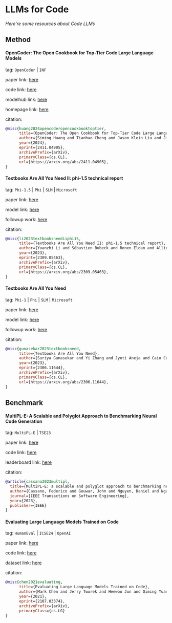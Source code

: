 # LLMs for Code
*Here're some resources about Code LLMs*


## Method

#### OpenCoder: The Open Cookbook for Top-Tier Code Large Language Models

tag: `OpenCoder` | `INF`

paper link: [here](https://arxiv.org/pdf/2411.04905)

code link: [here](https://github.com/OpenCoder-llm/OpenCoder-llm)

modelhub link: [here](https://huggingface.co/collections/infly/opencoder-672cec44bbb86c39910fb55e)

homepage link: [here](https://opencoder-llm.github.io/)

citation:

```bibtex
@misc{huang2024opencoderopencookbooktoptier,
      title={OpenCoder: The Open Cookbook for Top-Tier Code Large Language Models}, 
      author={Siming Huang and Tianhao Cheng and Jason Klein Liu and Jiaran Hao and Liuyihan Song and Yang Xu and J. Yang and J. H. Liu and Chenchen Zhang and Linzheng Chai and Ruifeng Yuan and Zhaoxiang Zhang and Jie Fu and Qian Liu and Ge Zhang and Zili Wang and Yuan Qi and Yinghui Xu and Wei Chu},
      year={2024},
      eprint={2411.04905},
      archivePrefix={arXiv},
      primaryClass={cs.CL},
      url={https://arxiv.org/abs/2411.04905}, 
}
```


#### Textbooks Are All You Need II: phi-1.5 technical report

tag: `Phi-1.5` | `Phi` | `SLM` | `Microsoft`

paper link: [here](https://arxiv.org/pdf/2309.05463)

model link: [here](https://huggingface.co/microsoft/phi-1_5)

followup work: [here](https://www.microsoft.com/en-us/research/blog/phi-2-the-surprising-power-of-small-language-models/)

citation:

```bibtex
@misc{li2023textbooksneediiphi15,
      title={Textbooks Are All You Need II: phi-1.5 technical report}, 
      author={Yuanzhi Li and Sébastien Bubeck and Ronen Eldan and Allie Del Giorno and Suriya Gunasekar and Yin Tat Lee},
      year={2023},
      eprint={2309.05463},
      archivePrefix={arXiv},
      primaryClass={cs.CL},
      url={https://arxiv.org/abs/2309.05463}, 
}
```


#### Textbooks Are All You Need

tag: `Phi-1` | `Phi` | `SLM` | `Microsoft`

paper link: [here](https://arxiv.org/pdf/2306.11644)

model link: [here](https://huggingface.co/microsoft/phi-1)

followup work: [here](https://arxiv.org/pdf/2309.05463)

citation:

```bibtex
@misc{gunasekar2023textbooksneed,
      title={Textbooks Are All You Need}, 
      author={Suriya Gunasekar and Yi Zhang and Jyoti Aneja and Caio César Teodoro Mendes and Allie Del Giorno and Sivakanth Gopi and Mojan Javaheripi and Piero Kauffmann and Gustavo de Rosa and Olli Saarikivi and Adil Salim and Shital Shah and Harkirat Singh Behl and Xin Wang and Sébastien Bubeck and Ronen Eldan and Adam Tauman Kalai and Yin Tat Lee and Yuanzhi Li},
      year={2023},
      eprint={2306.11644},
      archivePrefix={arXiv},
      primaryClass={cs.CL},
      url={https://arxiv.org/abs/2306.11644}, 
}
```


## Benchmark


#### MultiPL-E: A Scalable and Polyglot Approach to Benchmarking Neural Code Generation

tag: `MultiPL-E` | `TSE23`

paper link: [here](https://ieeexplore.ieee.org/iel7/32/4359463/10103177.pdf)

code link: [here](https://github.com/nuprl/MultiPL-E)

leaderboard link: [here](https://huggingface.co/spaces/bigcode/bigcode-models-leaderboard)
    
citation:

```bibtex
@article{cassano2023multipl,
  title={MultiPL-E: a scalable and polyglot approach to benchmarking neural code generation},
  author={Cassano, Federico and Gouwar, John and Nguyen, Daniel and Nguyen, Sydney and Phipps-Costin, Luna and Pinckney, Donald and Yee, Ming-Ho and Zi, Yangtian and Anderson, Carolyn Jane and Feldman, Molly Q and others},
  journal={IEEE Transactions on Software Engineering},
  year={2023},
  publisher={IEEE}
}
```


#### Evaluating Large Language Models Trained on Code

tag: `HumanEval` | `ICSE24` | `OpenAI`

paper link: [here](https://arxiv.org/pdf/2107.03374.pdf)

code link: [here](https://github.com/openai/human-eval)

dataset link: [here](https://huggingface.co/datasets/openai_humaneval)

citation:

```bibtex
@misc{chen2021evaluating,
      title={Evaluating Large Language Models Trained on Code}, 
      author={Mark Chen and Jerry Tworek and Heewoo Jun and Qiming Yuan and Henrique Ponde de Oliveira Pinto and Jared Kaplan and Harri Edwards and Yuri Burda and Nicholas Joseph and Greg Brockman and Alex Ray and Raul Puri and Gretchen Krueger and Michael Petrov and Heidy Khlaaf and Girish Sastry and Pamela Mishkin and Brooke Chan and Scott Gray and Nick Ryder and Mikhail Pavlov and Alethea Power and Lukasz Kaiser and Mohammad Bavarian and Clemens Winter and Philippe Tillet and Felipe Petroski Such and Dave Cummings and Matthias Plappert and Fotios Chantzis and Elizabeth Barnes and Ariel Herbert-Voss and William Hebgen Guss and Alex Nichol and Alex Paino and Nikolas Tezak and Jie Tang and Igor Babuschkin and Suchir Balaji and Shantanu Jain and William Saunders and Christopher Hesse and Andrew N. Carr and Jan Leike and Josh Achiam and Vedant Misra and Evan Morikawa and Alec Radford and Matthew Knight and Miles Brundage and Mira Murati and Katie Mayer and Peter Welinder and Bob McGrew and Dario Amodei and Sam McCandlish and Ilya Sutskever and Wojciech Zaremba},
      year={2021},
      eprint={2107.03374},
      archivePrefix={arXiv},
      primaryClass={cs.LG}
}
```